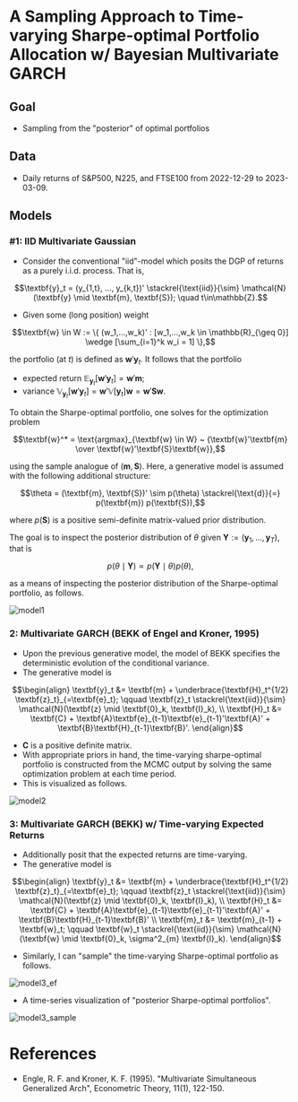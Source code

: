 # A Sampling Approach to Time-varying Sharpe-optimal Portfolio Allocation w/ Bayesian Multivariate GARCH

## Goal
- Sampling from the "posterior" of optimal portfolios

## Data
- Daily returns of S&P500, N225, and FTSE100 from 2022-12-29 to 2023-03-09.

## Models
### #1: IID Multivariate Gaussian
- Consider the conventional "iid"-model which posits the DGP of returns as a purely i.i.d. process. That is,

```math
\textbf{y}_t = (y_{1,t}, ..., y_{k,t})' \stackrel{\text{iid}}{\sim} \mathcal{N}(\textbf{y} \mid \textbf{m}, \textbf{S}); \quad t\in\mathbb{Z}.
```

- Given some (long position) weight
```math
\textbf{w} \in W := \{ (w_1,...,w_k)' : [w_1,...,w_k \in \mathbb{R}_{\geq 0}] \wedge [\sum_{i=1}^k w_i = 1] \},
```
the portfolio (at $t$) is defined as $\textbf{w}'\textbf{y}_t$. It follows that the portfolio
  - expected return $\mathbb{E}_{\textbf{y}_t}[\textbf{w}'\textbf{y}_t] = \textbf{w}'\textbf{m}$;
  - variance $\mathbb{V}_{\textbf{y}_t} [\textbf{w}'\textbf{y}_t] = \textbf{w}' \mathbb{V}[\textbf{y}_t] \textbf{w} = \textbf{w}'\textbf{S}\textbf{w}$.

To obtain the Sharpe-optimal portfolio, one solves for the optimization problem
```math
\textbf{w}^* = \text{argmax}_{\textbf{w} \in W} ~ {\textbf{w}'\textbf{m} \over \textbf{w}'\textbf{S}\textbf{w}},
```
using the sample analogue of $(\textbf{m},\textbf{S})$. Here, a generative model is assumed with the following additional structure:
```math
\theta = (\textbf{m}, \textbf{S})' \sim p(\theta) \stackrel{\text{d}}{=} p(\textbf{m}) p(\textbf{S}),
```
where $p(\textbf{S})$ is a positive semi-definite matrix-valued prior distribution.

The goal is to inspect the posterior distribution of $\theta$ given $\textbf{Y}:=(\textbf{y}_1,...,\textbf{y}_T)$, that is
```math
p(\theta \mid \textbf{Y}) \propto p(\textbf{Y} \mid \theta) p(\theta),
```
as a means of inspecting the posterior distribution of the Sharpe-optimal portfolio, as follows.

![model1](https://user-images.githubusercontent.com/46773720/224541902-7f5205eb-9472-42f5-b1ee-415dadfa3378.png)

### 2: Multivariate GARCH (BEKK of Engel and Kroner, 1995)
- Upon the previous generative model, the model of BEKK specifies the deterministic evolution of the conditional variance.
- The generative model is
```math
\begin{align}
\textbf{y}_t &= \textbf{m} + \underbrace{\textbf{H}_t^{1/2} \textbf{z}_t}_{=\textbf{e}_t}; \qquad
\textbf{z}_t \stackrel{\text{iid}}{\sim} \mathcal{N}(\textbf{z} \mid \textbf{0}_k, \textbf{I}_k), \\
\textbf{H}_t &= \textbf{C} + \textbf{A}\textbf{e}_{t-1}\textbf{e}_{t-1}'\textbf{A}' + \textbf{B}\textbf{H}_{t-1}\textbf{B}'.
\end{align}
```
  - $\textbf{C}$ is a positive definite matrix.
- With appropriate priors in hand, the time-varying sharpe-optimal portfolio is constructed from the MCMC output by solving the same optimization problem at each time period.
- This is visualized as follows.

![model2](https://user-images.githubusercontent.com/46773720/224542127-7bb2ae04-e0d0-4648-b91a-327385f09780.gif)

### 3: Multivariate GARCH (BEKK) w/ Time-varying Expected Returns

- Additionally posit that the expected returns are time-varying.
- The generative model is
```math
\begin{align}
\textbf{y}_t &= \textbf{m} + \underbrace{\textbf{H}_t^{1/2} \textbf{z}_t}_{=\textbf{e}_t}; \qquad
\textbf{z}_t \stackrel{\text{iid}}{\sim} \mathcal{N}(\textbf{z} \mid \textbf{0}_k, \textbf{I}_k), \\
\textbf{H}_t &= \textbf{C} + \textbf{A}\textbf{e}_{t-1}\textbf{e}_{t-1}'\textbf{A}' + \textbf{B}\textbf{H}_{t-1}\textbf{B}' \\
\textbf{m}_t &= \textbf{m}_{t-1} + \textbf{w}_t; \qquad \textbf{w}_t \stackrel{\text{iid}}{\sim} \mathcal{N}(\textbf{w} \mid \textbf{0}_k, \sigma^2_{m} \textbf{I}_k).
\end{align}
```
- Similarly, I can "sample" the time-varying Sharpe-optimal portfolio as follows.

![model3_ef](https://user-images.githubusercontent.com/46773720/224542282-1784e82a-9f70-4a3e-ad32-24216266296b.gif)

- A time-series visualization of "posterior Sharpe-optimal portfolios".

![model3_sample](https://user-images.githubusercontent.com/46773720/224542258-90dbb5f5-580f-4804-ad97-38e91ab39b1f.png)

# References

- Engle, R. F. and Kroner, K. F. (1995). "Multivariate Simultaneous Generalized Arch", Econometric Theory, 11(1), 122-150.
